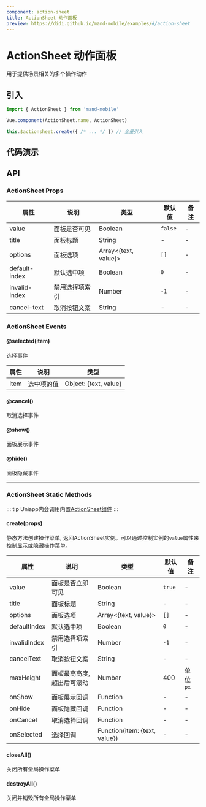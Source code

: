```yaml
---
component: action-sheet
title: ActionSheet 动作面板
preview: https://didi.github.io/mand-mobile/examples/#/action-sheet
---
```


# ActionSheet 动作面板

用于提供场景相关的多个操作动作

## 引入

```javascript
import { ActionSheet } from 'mand-mobile'

Vue.component(ActionSheet.name, ActionSheet)

this.$actionsheet.create({ /* ... */ }) // 全量引入
```

## 代码演示

<demo-wrapper
  src="src/packages/action-sheet/demo"
  :demos="demos"
/>

<script setup>
const demos = import.meta.globEager('../../../src/packages/action-sheet/demo/demo*.vue')
</script>

## API

### ActionSheet Props
|属性 | 说明 | 类型 | 默认值 | 备注 |
|----|-----|------|------|------|
|value|面板是否可见|Boolean| `false`|-|
|title|面板标题|String|-|-|
|options|面板选项| Array<{text, value}>| `[]`|-|
|default-index|默认选中项| Boolean| `0`|-|
|invalid-index|禁用选择项索引 |Number|`-1`|-|
|cancel-text|取消按钮文案 |String |-|-|

### ActionSheet Events

#### @selected(item)
选择事件

|属性 | 说明 | 类型 |
|----|-----|------|
|item| 选中项的值 | Object: {text, value} |

#### @cancel()
取消选择事件

#### @show()
面板展示事件

#### @hide()
面板隐藏事件

---

### ActionSheet Static Methods

::: tip
Uniapp内会调用内置[ActionSheet组件](https://uniapp.dcloud.io/api/ui/prompt?id=showactionsheet)
:::

#### create(props)
静态方法创建操作菜单, 返回ActionSheet实例。可以通过控制实例的`value`属性来控制显示或隐藏操作菜单。

|属性 | 说明 | 类型 | 默认值 | 备注 |
|----|-----|------|------|------|
|value|面板是否立即可见|Boolean| `true`|-|
|title|面板标题|String|-|-|
|options|面板选项| Array<{text, value}>| `[]`|-|
|defaultIndex|默认选中项| Boolean| `0`|-|
|invalidIndex|禁用选择项索引 |Number|`-1`|-|
|cancelText|取消按钮文案 |String |-|-|
|maxHeight|面板最高高度, 超出后可滚动|Number|400|单位`px`|
|onShow|面板展示回调|Function|-|-|
|onHide|面板隐藏回调|Function|-|-|
|onCancel|取消选择回调|Function|-|-|
|onSelected|选择回调|Function(item: {text, value})|-|-|

#### closeAll()
关闭所有全局操作菜单

#### destroyAll()
关闭并销毁所有全局操作菜单
